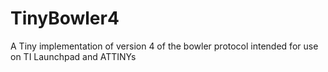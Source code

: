 TinyBowler4
===========

A Tiny implementation of version 4 of the bowler protocol intended for use on TI Launchpad and ATTINYs